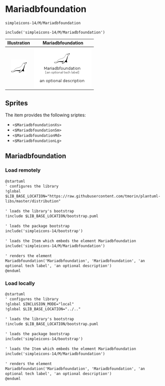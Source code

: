 # Mariadbfoundation


```text
simpleicons-14/M/Mariadbfoundation
```

```text
include('simpleicons-14/M/Mariadbfoundation')
```



| Illustration | Mariadbfoundation |
| :---: | :---: |
| ![illustration for Illustration](../../simpleicons-14/M/Mariadbfoundation.png) | ![illustration for Mariadbfoundation](../../simpleicons-14/M/Mariadbfoundation.Local.png) |



## Sprites
The item provides the following sriptes:

- `<$MariadbfoundationXs>`
- `<$MariadbfoundationSm>`
- `<$MariadbfoundationMd>`
- `<$MariadbfoundationLg>`





## Mariadbfoundation

### Load remotely
```plantuml
@startuml
' configures the library
!global $LIB_BASE_LOCATION="https://raw.githubusercontent.com/tmorin/plantuml-libs/master/distribution"

' loads the library's bootstrap
!include $LIB_BASE_LOCATION/bootstrap.puml

' loads the package bootstrap
include('simpleicons-14/bootstrap')

' loads the Item which embeds the element Mariadbfoundation
include('simpleicons-14/M/Mariadbfoundation')

' renders the element
Mariadbfoundation('Mariadbfoundation', 'Mariadbfoundation', 'an optional tech label', 'an optional description')
@enduml
```

### Load locally
```plantuml
@startuml
' configures the library
!global $INCLUSION_MODE="local"
!global $LIB_BASE_LOCATION="../.."

' loads the library's bootstrap
!include $LIB_BASE_LOCATION/bootstrap.puml

' loads the package bootstrap
include('simpleicons-14/bootstrap')

' loads the Item which embeds the element Mariadbfoundation
include('simpleicons-14/M/Mariadbfoundation')

' renders the element
Mariadbfoundation('Mariadbfoundation', 'Mariadbfoundation', 'an optional tech label', 'an optional description')
@enduml
```

